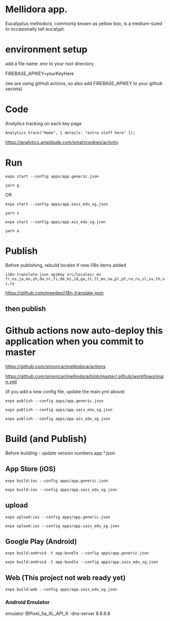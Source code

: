 # Mellidora app.

Eucalyptus melliodora, commonly known as yellow box, is a medium-sized to occasionally tall eucalypt.

# environment setup

add a file name .env to your root directory

FIREBASE_APIKEY=yourKeyHere

(we are using gitHub actions, so also add FIREBASE_APIKEY to your github secrets)


# Code

Analytics tracking on each key page

`Analytics.track("Home", { details: "extra stuff here" });`

https://analytics.amplitude.com/smartcookies/activity


# Run

`expo start --config apps/app.generic.json`

`yarn g`

OR

`expo start --config apps/app.sais_edu_sg.json`

`yarn s`

`expo start --config apps/app.ais_edu_sg.json`

`yarn a`

# Publish

Before publishing, rebuild locales if new i18n items added

`i18n-translate-json apiKey src/locales/ en fr,es,ja,ko,zh,da,nl,fi,de,hi,id,ga,it,lt,ms,no,pl,pt,ro,ru,sl,sv,th,vi,cy`

https://github.com/meedan/i18n-translate-json


## then publish

# Github actions now auto-deploy this application when you commit to master

https://github.com/simoncar/melliodora/actions

https://github.com/simoncar/melliodora/blob/master/.github/workflows/main.yml

(if you add a new config file, update the main.yml above)

`expo publish --config apps/app.generic.json`

`expo publish --config apps/app.sais_edu_sg.json`

`expo publish --config apps/app.ais_edu_sg.json`

# Build (and Publish)

Before building - update version numbers app.*.json

## App Store (iOS)

`expo build:ios --config apps/app.generic.json`

`expo build:ios --config apps/app.sais_edu_sg.json`

## upload

`expo upload:ios --config apps/app.generic.json`

`expo upload:ios --config apps/app.sais_edu_sg.json`


## Google Play (Android)

`expo build:android -t app-bundle --config apps/app.generic.json`

`expo build:android -t app-bundle --config apps/app.sais_edu_sg.json`


## Web (This project not web ready yet)

`expo build:web --config apps/app.sais_edu_sg.json`


### Android Emulator

emulator @Pixel_3a_XL_API_R -dns-server 8.8.8.8
